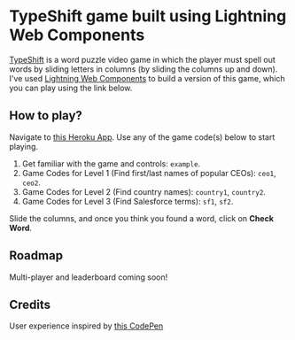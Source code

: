 # TypeShift game built using Lightning Web Components

[TypeShift](https://en.wikipedia.org/wiki/TypeShift) is a word puzzle video game in which the player must spell out words by sliding letters in columns (by sliding the columns up and down). I've used [Lightning Web Components](https://lwc.dev) to build a version of this game, which you can play using the link below.  

## How to play?

Navigate to [this Heroku App](https://typeshift-lwc.herokuapp.com/). Use any of the game code(s) below to start playing.

1. Get familiar with the game and controls: `example`.
1. Game Codes for Level 1 (Find first/last names of popular CEOs): `ceo1`, `ceo2`.
1. Game Codes for Level 2 (Find country names): `country1`, `country2`.
1. Game Codes for Level 3 (Find Salesforce terms): `sf1`, `sf2`.

Slide the columns, and once you think you found a word, click on **Check Word**.

## Roadmap

Multi-player and leaderboard coming soon!

## Credits

User experience inspired by [this CodePen](https://codepen.io/bk_av/pen/wxebKd)
